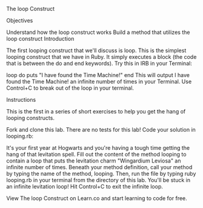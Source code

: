The loop Construct

Objectives

Understand how the loop construct works
Build a method that utilizes the loop construct
Introduction

The first looping construct that we'll discuss is loop. This is the simplest looping construct that we have in Ruby. It simply executes a block (the code that is between the do and end keywords). Try this in IRB in your Terminal:

loop do
  puts "I have found the Time Machine!"
end
This will output I have found the Time Machine! an infinite number of times in your Terminal. Use Control+C to break out of the loop in your terminal.

Instructions

This is the first in a series of short exercises to help you get the hang of looping constructs.

Fork and clone this lab.
There are no tests for this lab! Code your solution in looping.rb:

It's your first year at Hogwarts and you're having a tough time getting the hang of that levitation spell. Fill out the content of the method looping to contain a loop that puts the levitation charm "Wingardium Leviosa" an infinite number of times.
Beneath your method definition, call your method by typing the name of the method, looping.
Then, run the file by typing ruby looping.rb in your terminal from the directory of this lab. You'll be stuck in an infinite levitation loop! Hit Control+C to exit the infinite loop.

View The loop Construct on Learn.co and start learning to code for free.
